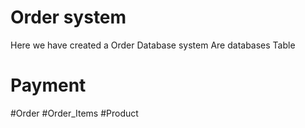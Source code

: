 # Order system
Here we have created a Order Database system
Are databases Table 
# Payment 
#Order 
#Order_Items 
#Product


